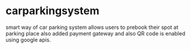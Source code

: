 # carparkingsystem
smart way of car parking system allows users to prebook their spot at parking place also added payment gateway and also QR code is enabled using google apis.
